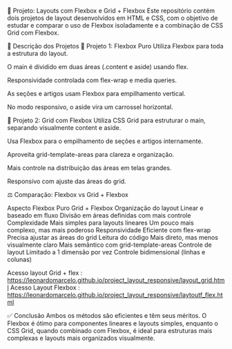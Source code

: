 📁 Projeto: Layouts com Flexbox e Grid + Flexbox
Este repositório contém dois projetos de layout desenvolvidos em HTML e CSS, com o objetivo de estudar e comparar o uso de Flexbox isoladamente e a combinação de CSS Grid com Flexbox.

🧩 Descrição dos Projetos
🔸 Projeto 1: Flexbox Puro
Utiliza Flexbox para toda a estrutura do layout.

O main é dividido em duas áreas (.content e aside) usando flex.

Responsividade controlada com flex-wrap e media queries.

As seções e artigos usam Flexbox para empilhamento vertical.

No modo responsivo, o aside vira um carrossel horizontal.

🔹 Projeto 2: Grid com Flexbox
Utiliza CSS Grid para estruturar o main, separando visualmente content e aside.

Usa Flexbox para o empilhamento de seções e artigos internamente.

Aproveita grid-template-areas para clareza e organização.

Mais controle na distribuição das áreas em telas grandes.

Responsivo com ajuste das áreas do grid.

⚖️ Comparação: Flexbox vs Grid + Flexbox

Aspecto	Flexbox Puro	Grid + Flexbox
Organização do layout	Linear e baseado em fluxo	Divisão em áreas definidas com mais controle
Complexidade	Mais simples para layouts lineares	Um pouco mais complexo, mas mais poderoso
Responsividade	Eficiente com flex-wrap	Precisa ajustar as áreas do grid
Leitura do código	Mais direto, mas menos visualmente claro	Mais semântico com grid-template-areas
Controle de layout	Limitado a 1 dimensão por vez	Controle bidimensional (linhas e colunas)

Acesso layout Grid + flex : https://leonardomarcelo.github.io/project_layout_responsive/layout_grid.html
Acesso Layout Flexbox : https://leonardomarcelo.github.io/project_layout_responsive/laytoutf_flex.html

✅ Conclusão
Ambos os métodos são eficientes e têm seus méritos.
O Flexbox é ótimo para componentes lineares e layouts simples, enquanto o CSS Grid, quando combinado com Flexbox, é ideal para estruturas mais complexas e layouts mais organizados visualmente.
